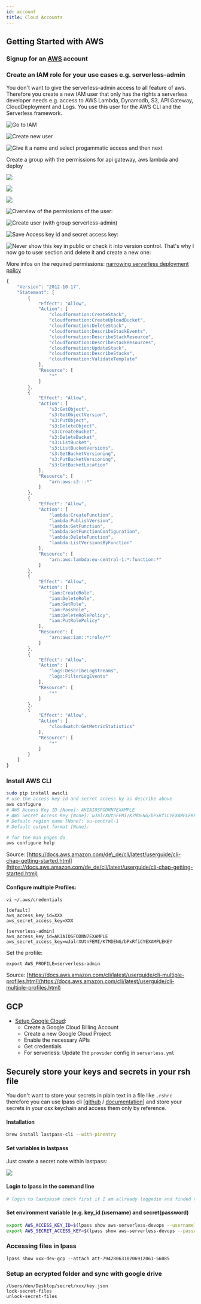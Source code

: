 ```yaml
---
id: account
title: Cloud Accounts
---
```

## Getting Started with AWS

### Signup for an [AWS](https://aws.amazon.com) account

### Create an IAM role for your use cases e.g. serverless-admin

You don't want to give the serverless-admin access to all feature of aws. Therefore you create a new IAM user that only has the rights a serverless developer needs e.g. access to AWS Lambda, Dynamodb, S3, API Gateway, CloudDeployment and Logs. You use this user for the AWS CLI and the Serverless framework.

![Go to IAM](/img/screen-shot-2018-01-20-at-22.43.56%20%281%29.png)

![Create new user](/img/create-new-iam-user%20%282%29.png)

![Give it a name and select progammatic access and then next](/img/create-new-iam-user%20%281%29.png)

Create a group with the permissions for api gateway, aws lambda and deploy

![](/img/create-iam-role-2.png)

![](/img/create-group.png)

![](/img/create-iam-role-3.png)

![Overview of the permissions of the user:](/img/serverless-admin-iam-rights.png)

![Create user \(with group serverless-admin\)](/img/create-iam-role-4%20%281%29.png)

![Save Access key id and secret access key:](/img/iam-role-credentials%20%281%29.png)

![Never show this key in public or check it into version control. That&apos;s why I now go to user section and delete it and create a new one:](/img/change-iam-user-credentials%20%282%29.png)

More infos on the required permissions: [narrowing serverless deployment policy](https://www.bountysource.com/issues/35584735-narrowing-the-serverless-iam-deployment-policy)

```javascript
{
    "Version": "2012-10-17",
    "Statement": [
        {
            "Effect": "Allow",
            "Action": [
                "cloudformation:CreateStack",
                "cloudformation:CreateUploadBucket",
                "cloudformation:DeleteStack",
                "cloudformation:DescribeStackEvents",
                "cloudformation:DescribeStackResource",
                "cloudformation:DescribeStackResources",
                "cloudformation:UpdateStack",
                "cloudformation:DescribeStacks",
                "cloudformation:ValidateTemplate"
            ],
            "Resource": [
                "*"
            ]
        },
        {
            "Effect": "Allow",
            "Action": [
                "s3:GetObject",
                "s3:GetObjectVersion",
                "s3:PutObject",
                "s3:DeleteObject",
                "s3:CreateBucket",
                "s3:DeleteBucket",
                "s3:ListBucket",
                "s3:ListBucketVersions",
                "s3:GetBucketVersioning",
                "s3:PutBucketVersioning",
                "s3:GetBucketLocation"
            ],
            "Resource": [
                "arn:aws:s3:::*"
            ]
        },
        {
            "Effect": "Allow",
            "Action": [
                "lambda:CreateFunction",
                "lambda:PublishVersion",
                "lambda:GetFunction",
                "lambda:GetFunctionConfiguration",
                "lambda:DeleteFunction",
                "lambda:ListVersionsByFunction"
            ],
            "Resource": [
                "arn:aws:lambda:eu-central-1:*:function:*"
            ]
        },
        {
            "Effect": "Allow",
            "Action": [
                "iam:CreateRole",
                "iam:DeleteRole",
                "iam:GetRole",
                "iam:PassRole",
                "iam:DeleteRolePolicy",
                "iam:PutRolePolicy"
            ],
            "Resource": [
                "arn:aws:iam::*:role/*"
            ]
        },
        {
            "Effect": "Allow",
            "Action": [
                "logs:DescribeLogStreams",
                "logs:FilterLogEvents"
            ],
            "Resource": [
                "*"
            ]
        },
        {
            "Effect": "Allow",
            "Action": [
                "cloudwatch:GetMetricStatistics"
            ],
            "Resource": [
                "*"
            ]
        }
    ]
}
```

### Install AWS CLI

```bash
sudo pip install awscli
# use the access key id and secret access ky as describe above
aws configure
# AWS Access Key ID [None]: AKIAIOSFODNN7EXAMPLE
# AWS Secret Access Key [None]: wJalrXUtnFEMI/K7MDENG/bPxRfiCYEXAMPLEKEY
# Default region name [None]: eu-central-1
# Default output format [None]:

# for the man pages do
aws configure help
```

Source: [https://docs.aws.amazon.com/de\_de/cli/latest/userguide/cli-chap-getting-started.html](https://docs.aws.amazon.com/de_de/cli/latest/userguide/cli-chap-getting-started.html)

#### Configure multiple Profiles:

```text
vi ~/.aws/credentials
```

```text
[default]
aws_access_key_id=XXX
aws_secret_access_key=XXX

[serverless-admin]
aws_access_key_id=AKIAIOSFODNN7EXAMPLE
aws_secret_access_key=wJalrXUtnFEMI/K7MDENG/bPxRfiCYEXAMPLEKEY
```

Set the profile:

```text
export AWS_PROFILE=serverless-admin
```

Source: [https://docs.aws.amazon.com/cli/latest/userguide/cli-multiple-profiles.html](https://docs.aws.amazon.com/cli/latest/userguide/cli-multiple-profiles.html)


## GCP

* [Setup Google Cloud](https://serverless.com/framework/docs/providers/google/guide/credentials/):
  * Create a Google Cloud Billing Account
  * Create a new Google Cloud Project
  * Enable the necessary APIs
  * Get credentials
  * For serverless: Update the `provider` config in `serverless.yml`


## Securely store your keys and secrets in your rsh file

You don't want to store your secrets in plain text in a file like `.rshrc`  therefore you can use lpass cli \[[github](https://github.com/lastpass/lastpass-cli) / [documentation](https://helpdesk.lastpass.com/lastpass-command-line-application/)\] and store your secrets in your osx keychain and access them only by reference.

#### Installation

```bash
brew install lastpass-cli --with-pinentry
```

#### Set variables in lastpass

Just create a secret note within lastpass:

![](/img/add-secret-to-lastpass.png)

#### Login to lpass in the command line

```bash
# login to lastpass# check first if I am allready loggedin and finded the "access-token" folder if [[ $(lpass ls) != *"access-token"* ]]; thenlpass login your@email.comfi
```

#### Set environment variable \(e.g. key\_id \(username\) and secret\(password\)

```bash
export AWS_ACCESS_KEY_ID=$(lpass show aws-serverless-devops --username)
export AWS_SECRET_ACCESS_KEY=$(lpass show aws-serverless-devops --password)
```



### Accessing files in lpass

```text
lpass show xxx-dev-gcp --attach att-7942806310206912061-56085
```

### Setup an ecrypted folder and sync with google drive

```text
/Users/den/Desktop/secret/xxx/key.json
lock-secret-files
unlock-secret-files
```



